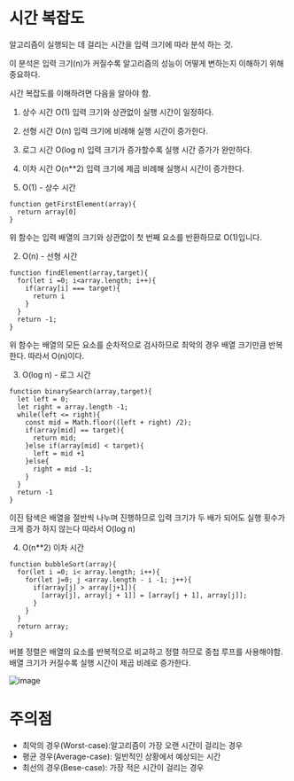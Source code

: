 # 시간 복잡도

알고리즘이 실행되는 데 걸리는 시간을 입력 크기에 따라 분석 하는 것.

이 분석은 입력 크기(n)가 커질수록 알고리즘의 성능이 어떻게 변하는지 이해하기 위해 중요하다.

시간 복잡도를 이해하려면 다음을 알아야 함.

1. 상수 시간 O(1)
   입력 크기와 상관없이 실행 시간이 일정하다.

2. 선형 시간 O(n)
   입력 크기에 비례해 실행 시간이 증가한다.

3. 로그 시간 O(log n)
   입력 크기가 증가할수록 실행 시간 증가가 완만하다.

4. 이차 시간 O(n\*\*2)
   입력 크기에 제곱 비례해 실행시 시간이 증가한다.

5. O(1) - 상수 시간

```
function getFirstElement(array){
  return array[0]
}
```

위 함수는 입력 배열의 크기와 상관없이 첫 번째 요소를 반환하므로 O(1)입니다.

2. O(n) - 선형 시간

```
function findElement(array,target){
  for(let i =0; i<array.length; i++){
    if(array[i] === target){
      return i
    }
  }
  return -1;
}
```

위 함수는 배열의 모든 요소를 순차적으로 검사하므로 최악의 경우 배열 크기만큼 반복한다. 따라서 O(n)이다.

3. O(log n) - 로그 시간

```
function binarySearch(array,target){
  let left = 0;
  let right = array.length -1;
  while(left <= right){
    const mid = Math.floor((left + right) /2);
    if(array[mid] == target){
      return mid;
    }else if(array[mid] < target){
      left = mid +1
    }else{
      right = mid -1;
    }
  }
  return -1
}
```

이진 탐색은 배열을 절반씩 나누며 진행하므로 입력 크기가 두 배가 되어도 실행 횟수가 크게 증가 하지 않는다 따라서 O(log n)

4. O(n\*\*2) 이차 시간

```
function bubbleSort(array){
  for(let i =0; i< array.length; i++){
    for(let j=0; j <array.length - i -1; j++){
      if(array[j] > array[j+1]){
        [array[j], array[j + 1]] = [array[j + 1], array[j]];
      }
    }
  }
  return array;
}
```

버블 정렬은 배열의 요소를 반복적으로 비교하고 정렬 하므로 중첩 루프를 사용해야함. 배열 크기가 커질수록 실행 시간이 제곱 비례로 증가한다.

![image](https://github.com/user-attachments/assets/885b9d8f-bd46-4396-88e0-70ee2ffa8c6b)

# 주의점

- 최악의 경우(Worst-case):알고리즘이 가장 오랜 시간이 걸리는 경우
- 평균 경우(Average-case): 일반적인 상황에서 예상되는 시간
- 최선의 경우(Bese-case): 가장 적은 시간이 걸리는 경우
